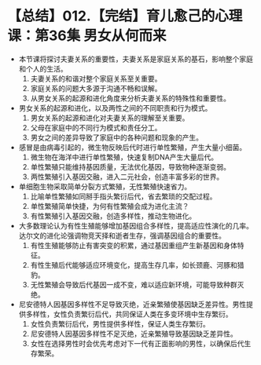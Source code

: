 # 【总结】012.【完结】育儿愈己的心理课：第36集 男女从何而来

-   本节课将探讨夫妻关系的重要性，夫妻关系是家庭关系的基石，影响整个家庭和个人的生活。
    1.  夫妻关系的和谐对整个家庭关系至关重要。
    2.  家庭关系的问题大多源于沟通不畅和误解。
    3.  从男女关系的起源和进化角度来分析夫妻关系的特殊性和重要性。
-   男女关系的起源和进化，以及两性之间的不同职责和行为模式。
    1.  男女关系的起源和进化对夫妻关系的理解至关重要。
    2.  父母在家庭中的不同行为模式和责任分工。
    3.  男女之间的差异导致了家庭中的各种问题和现象的产生。
-   感冒是由病毒引起的，微生物反映后代时进行单性繁殖，产生大量小细菌。
    1.  微生物在海洋中进行单性繁殖，快速复制DNA产生大量后代。
    2.  单性繁殖只能维持基因质量，无法优化基因，导致物种逐渐变弱。
    3.  两性繁殖引入基因交融，进入二元社会，创造丰富多彩的世界。
-   单细胞生物采取简单分裂方式繁殖，无性繁殖快速省力。
    1.  比喻单性繁殖如同掰手指头繁衍后代，省去繁琐的交配过程。
    2.  单性繁殖简单快捷，为何有性繁殖会成为进化主流？
    3.  有性繁殖引入基因交融，创造多样性，推动生物进化。
-   大多数理论认为有性生殖能够增加基因组合多样性，提高适应性演化的几率。达尔文的进化论强调物竞天择和逝者生存，强调基因组合的重要性。
    1.  有性生殖能够防止有害突变的积累，通过基因重组产生新基因和身体特征。
    2.  有性生殖后代能够适应环境变化，提高生存几率，如长颈鹿、河豚和猎豹。
    3.  无性繁殖会导致后代基因一成不变，难以适应新环境，可能导致种群灭绝。
-   尼安德特人因基因多样性不足导致灭绝，近亲繁殖使基因缺乏差异性。男性提供多样性，女性负责繁衍后代，共同保证人类在多变环境中生存繁衍。
    1.  女性负责繁衍后代，男性提供多样性，保证人类生存繁衍。
    2.  尼安德特人因基因多样性不足灭绝，近亲繁殖导致基因缺乏差异性。
    3.  女性在选择男性时会优先考虑对下一代有正面影响的男性，以确保后代生存繁荣。